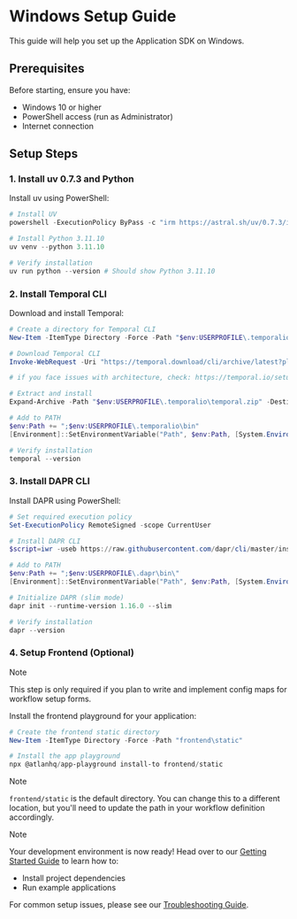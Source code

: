 # Windows Setup Guide

This guide will help you set up the Application SDK on Windows.

## Prerequisites

Before starting, ensure you have:
  - Windows 10 or higher
  - PowerShell access (run as Administrator)
  - Internet connection

## Setup Steps

### 1. Install uv 0.7.3 and Python

Install uv using PowerShell:

```powershell
# Install UV
powershell -ExecutionPolicy ByPass -c "irm https://astral.sh/uv/0.7.3/install.ps1 | iex"

# Install Python 3.11.10
uv venv --python 3.11.10

# Verify installation
uv run python --version # Should show Python 3.11.10
```

### 2. Install Temporal CLI

Download and install Temporal:

```powershell
# Create a directory for Temporal CLI
New-Item -ItemType Directory -Force -Path "$env:USERPROFILE\.temporalio\bin"

# Download Temporal CLI
Invoke-WebRequest -Uri "https://temporal.download/cli/archive/latest?platform=windows&arch=amd64" -OutFile "$env:USERPROFILE\.temporalio\temporal.zip"

# if you face issues with architecture, check: https://temporal.io/setup/install-temporal-cli

# Extract and install
Expand-Archive -Path "$env:USERPROFILE\.temporalio\temporal.zip" -DestinationPath "$env:USERPROFILE\.temporalio\bin" -Force

# Add to PATH
$env:Path += ";$env:USERPROFILE\.temporalio\bin"
[Environment]::SetEnvironmentVariable("Path", $env:Path, [System.EnvironmentVariableTarget]::User)

# Verify installation
temporal --version
```

### 3. Install DAPR CLI

Install DAPR using PowerShell:

```powershell
# Set required execution policy
Set-ExecutionPolicy RemoteSigned -scope CurrentUser

# Install DAPR CLI
$script=iwr -useb https://raw.githubusercontent.com/dapr/cli/master/install/install.ps1; $block=[ScriptBlock]::Create($script); invoke-command -ScriptBlock $block -ArgumentList 1.16.0, "$env:USERPROFILE\.dapr\bin\"

# Add to PATH
$env:Path += ";$env:USERPROFILE\.dapr\bin\"
[Environment]::SetEnvironmentVariable("Path", $env:Path, [System.EnvironmentVariableTarget]::User)

# Initialize DAPR (slim mode)
dapr init --runtime-version 1.16.0 --slim

# Verify installation
dapr --version
```

### 4. Setup Frontend (Optional)

> [!NOTE]
> This step is only required if you plan to write and implement config maps for workflow setup forms.

Install the frontend playground for your application:

```powershell
# Create the frontend static directory
New-Item -ItemType Directory -Force -Path "frontend\static"

# Install the app playground
npx @atlanhq/app-playground install-to frontend/static
```

> [!NOTE]
> `frontend/static` is the default directory. You can change this to a different location, but you'll need to update the path in your workflow definition accordingly.

> [!NOTE]
> Your development environment is now ready! Head over to our [Getting Started Guide](../guides/getting-started.md) to learn how to:
> - Install project dependencies
> - Run example applications

For common setup issues, please see our [Troubleshooting Guide](https://github.com/atlanhq/application-sdk/blob/main/docs/docs/setup/troubleshooting.md).